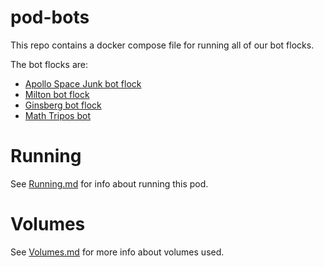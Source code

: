 # pod-bots

This repo contains a docker compose file for running 
all of our bot flocks.

The bot flocks are:

* [Apollo Space Junk bot flock](https://twitter.com/charlesreid1/lists/space-junk-botflock)
* [Milton bot flock](https://twitter.com/charlesreid1/lists/miltonbotflock)
* [Ginsberg bot flock](https://twitter.com/charlesreid1/lists/ginsbergbotflock)
* [Math Tripos bot](https://twitter.com/charlesreid1/lists/ginsbergbotflock)

# Running

See [Running.md](/Running.md) for info about running this pod.


# Volumes

See [Volumes.md](/Volumes.d) for more info about volumes used.


